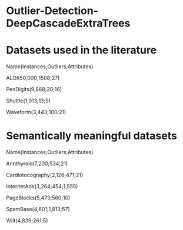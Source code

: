 # Outlier-Detection-DeepCascadeExtraTrees

# Datasets used in the literature
  
Name(Instances;Outliers;Attributes)

ALOI(50,000;1508;27)

PenDigits(9,868;20;16)

Shuttle(1,013;13;9)

Waveform(3,443;100;21)

# Semantically meaningful datasets
Name(Instances;Outliers;Attributes)

Annthyroid(7,200;534;21)

Cardiotocography(2,126;471;21)

InternetAds(3,264;454;1,555)

PageBlocks(5,473;560;10)

SpamBase(4,601;1,813;57)

Wilt(4,839;261;5)
